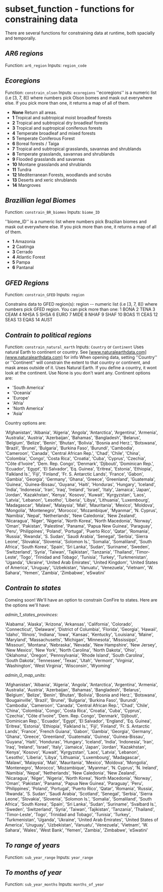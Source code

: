 # subset_function - functions for constraining data
There are several functions for constraining data at runtime, both spacially and temporally.

## *AR6 regions* 
Function: `ar6_region`
Inputs: `region_code`


## *Ecoregions*
Function: `constrain_olson`
Inputs: `ecoregions`
''ecoregions'' is a numeric list (i.e [3, 7, 8]) where numbers pick Olson bomes and mask out everywhere else. If you  pick more than one, it returns a map of all of them.
* **None** Return all areas.
* **1** Tropical and subtropical moist broadleaf forests
* **2** Tropical and subtropical dry broadleaf forests
* **3** Tropical and suptropical coniferous forests
* **4** Temperate broadleaf and mixed forests
* **5** Temperate Coniferous Forest
* **6** Boreal forests / Taiga
* **7** Tropical and subtropical grasslands, savannas and shrublands
* **8** Temperate grasslands, savannas and shrublands
* **9** Flooded grasslands and savannas
* **10** Montane grasslands and shrublands
* **11** Tundra
* **12** Mediterranean Forests, woodlands and scrubs
* **13** Deserts and xeric shrublands
* **14** Mangroves

## *Brazillian legal Biomes*
Function: `constrain_BR_biomes`
Inputs: `biome_ID`

''biome_ID'' is a numeric list where numbers pick Brazilian biomes and mask out everywhere else. If you pick more than one, it returns a map of all of them.

* **1** Amazonia
* **2** Caatinga
* **3** Cerrado
* **4** Atlantic Forest
* **5** Pampa
* **6** Pantanal

## *GFED Regions*
Function: `constrain_GFED`
Inputs: `region`

Constrains data to GFED region(s):
region -- numeric list (i.e [3, 7, 8]) where numbers pick GFED region.
            You can pick more than one:
            1 BONA
            2 TENA
            3 CEAM
            4 NHSA
            5 SHSA
            6 EURO
            7 MIDE
            8 NHAF
            9 SHAF
            10 BOAS
            11 CEAS
            12 SEAS
            13 EQAS
            14 AUST

## *Contrain to political regions*
Function: `constrain_natural_earth`
Inputs: `Country` or `Continent`
Uses natural Earth to continent or country. See [www.naturalearthdata.com](www.naturalearthdata.com) for info
When opening data, setting ''Country'' or ''Continent'' will constrain the extent to that country or continent, and mask areas outside of it. Uses Natural Earth. If you define a country, it wont look at the continent. Use None is you don't want any. Continent options are:
* 'South America'
* 'Oceania'
* 'Europe'
* 'Afria'
* 'North America'
* 'Asia'

Country options are:

'Afghanistan', 'Albania', 'Algeria', 'Angola', 'Antarctica', 'Argentina', 'Armenia', 'Australia', 'Austria', 'Azerbaijan', 'Bahamas', 'Bangladesh', 'Belarus', 'Belgium', 'Belize', 'Benin', 'Bhutan', 'Bolivia', 'Bosnia and Herz.', 'Botswana', 'Brazil', 'Brunei', 'Bulgaria', 'Burkina Faso', 'Burundi', 'Cambodia', 'Cameroon', 'Canada', 'Central African Rep.', 'Chad', 'Chile', 'China', 'Colombia', 'Congo', 'Costa Rica', 'Croatia', 'Cuba', 'Cyprus', 'Czechia', "Côte d'Ivoire", 'Dem. Rep. Congo', 'Denmark', 'Djibouti', 'Dominican Rep.', 'Ecuador', 'Egypt', 'El Salvador', 'Eq. Guinea', 'Eritrea', 'Estonia', 'Ethiopia', 'Falkland Is.', 'Fiji', 'Finland', 'Fr. S. Antarctic Lands', 'France', 'Gabon', 'Gambia', 'Georgia', 'Germany', 'Ghana', 'Greece', 'Greenland', 'Guatemala', 'Guinea', 'Guinea-Bissau', 'Guyana', 'Haiti', 'Honduras', 'Hungary', 'Iceland', 'India', 'Indonesia', 'Iran', 'Iraq', 'Ireland', 'Israel', 'Italy', 'Jamaica', 'Japan', 'Jordan', 'Kazakhstan', 'Kenya', 'Kosovo', 'Kuwait', 'Kyrgyzstan', 'Laos', 'Latvia', 'Lebanon', 'Lesotho', 'Liberia', 'Libya', 'Lithuania', 'Luxembourg', 'Madagascar', 'Malawi', 'Malaysia', 'Mali', 'Mauritania', 'Mexico', 'Moldova', 'Mongolia', 'Montenegro', 'Morocco', 'Mozambique', 'Myanmar', 'N. Cyprus', 'Namibia', 'Nepal', 'Netherlands', 'New Caledonia', 'New Zealand', 'Nicaragua', 'Niger', 'Nigeria', 'North Korea', 'North Macedonia', 'Norway', 'Oman', 'Pakistan', 'Palestine', 'Panama', 'Papua New Guinea', 'Paraguay', 'Peru', 'Philippines', 'Poland', 'Portugal', 'Puerto Rico', 'Qatar', 'Romania', 'Russia', 'Rwanda', 'S. Sudan', 'Saudi Arabia', 'Senegal', 'Serbia', 'Sierra Leone', 'Slovakia', 'Slovenia', 'Solomon Is.', 'Somalia', 'Somaliland', 'South Africa', 'South Korea', 'Spain', 'Sri Lanka', 'Sudan', 'Suriname', 'Sweden', 'Switzerland', 'Syria', 'Taiwan', 'Tajikistan', 'Tanzania', 'Thailand', 'Timor-Leste', 'Togo', 'Trinidad and Tobago', 'Tunisia', 'Turkey', 'Turkmenistan', 'Uganda', 'Ukraine', 'United Arab Emirates', 'United Kingdom', 'United States of America', 'Uruguay', 'Uzbekistan', 'Vanuatu', 'Venezuela', 'Vietnam', 'W. Sahara', 'Yemen', 'Zambia', 'Zimbabwe', 'eSwatini'

## *Contrain to states*
Comeing soon! We'll have an option to constrain ConFire to states. Here are the options we'll have:

*admin_1_states_provinces*:

'Alabama', 'Alaska', 'Arizona', 'Arkansas', 'California', 'Colorado', 'Connecticut', 'Delaware', 'District of Columbia', 'Florida', 'Georgia', 'Hawaii', 'Idaho', 'Illinois', 'Indiana', 'Iowa', 'Kansas', 'Kentucky', 'Louisiana', 'Maine', 'Maryland', 'Massachusetts', 'Michigan', 'Minnesota', 'Mississippi', 'Missouri', 'Montana', 'Nebraska', 'Nevada', 'New Hampshire', 'New Jersey', 'New Mexico', 'New York', 'North Carolina', 'North Dakota', 'Ohio', 'Oklahoma', 'Oregon', 'Pennsylvania', 'Rhode Island', 'South Carolina', 'South Dakota', 'Tennessee', 'Texas', 'Utah', 'Vermont', 'Virginia', 'Washington', 'West Virginia', 'Wisconsin', 'Wyoming'

*admin_0_map_units*:

'Afghanistan', 'Albania', 'Algeria', 'Angola', 'Antarctica', 'Argentina', 'Armenia', 'Australia', 'Austria', 'Azerbaijan', 'Bahamas', 'Bangladesh', 'Belarus', 'Belgium', 'Belize', 'Benin', 'Bhutan', 'Bolivia', 'Bosnia and Herz.', 'Botswana', 'Bougainville', 'Brazil', 'Brunei', 'Bulgaria', 'Burkina Faso', 'Burundi', 'Cambodia', 'Cameroon', 'Canada', 'Central African Rep.', 'Chad', 'Chile', 'China', 'Colombia', 'Congo', 'Costa Rica', 'Croatia', 'Cuba', 'Cyprus', 'Czechia', "Côte d'Ivoire", 'Dem. Rep. Congo', 'Denmark', 'Djibouti', 'Dominican Rep.', 'Ecuador', 'Egypt', 'El Salvador', 'England', 'Eq. Guinea', 'Eritrea', 'Estonia', 'Ethiopia', 'Falkland Is.', 'Fiji', 'Finland', 'Fr. S. Antarctic Lands', 'France', 'French Guiana', 'Gabon', 'Gambia', 'Georgia', 'Germany', 'Ghana', 'Greece', 'Greenland', 'Guatemala', 'Guinea', 'Guinea-Bissau', 'Guyana', 'Haiti', 'Honduras', 'Hungary', 'Iceland', 'India', 'Indonesia', 'Iran', 'Iraq', 'Ireland', 'Israel', 'Italy', 'Jamaica', 'Japan', 'Jordan', 'Kazakhstan', 'Kenya', 'Kosovo', 'Kuwait', 'Kyrgyzstan', 'Laos', 'Latvia', 'Lebanon', 'Lesotho', 'Liberia', 'Libya', 'Lithuania', 'Luxembourg', 'Madagascar', 'Malawi', 'Malaysia', 'Mali', 'Mauritania', 'Mexico', 'Moldova', 'Mongolia', 'Montenegro', 'Morocco', 'Mozambique', 'Myanmar', 'N. Cyprus', 'N. Ireland', 'Namibia', 'Nepal', 'Netherlands', 'New Caledonia', 'New Zealand', 'Nicaragua', 'Niger', 'Nigeria', 'North Korea', 'North Macedonia', 'Norway', 'Oman', 'Pakistan', 'Panama', 'Papua New Guinea', 'Paraguay', 'Peru', 'Philippines', 'Poland', 'Portugal', 'Puerto Rico', 'Qatar', 'Romania', 'Russia', 'Rwanda', 'S. Sudan', 'Saudi Arabia', 'Scotland', 'Senegal', 'Serbia', 'Sierra Leone', 'Slovakia', 'Slovenia', 'Solomon Is.', 'Somalia', 'Somaliland', 'South Africa', 'South Korea', 'Spain', 'Sri Lanka', 'Sudan', 'Suriname', 'Svalbard Is.', 'Sweden', 'Switzerland', 'Syria', 'Taiwan', 'Tajikistan', 'Tanzania', 'Thailand', 'Timor-Leste', 'Togo', 'Trinidad and Tobago', 'Tunisia', 'Turkey', 'Turkmenistan', 'Uganda', 'Ukraine', 'United Arab Emirates', 'United States of America', 'Uruguay', 'Uzbekistan', 'Vanuatu', 'Venezuela', 'Vietnam', 'W. Sahara', 'Wales', 'West Bank', 'Yemen', 'Zambia', 'Zimbabwe', 'eSwatini'

## *To  range of years*
Function: `sub_year_range`
Inputs: `year_range`

## *To months of year*
Function: `sub_year_months`
Inputs: `months_of_year`
